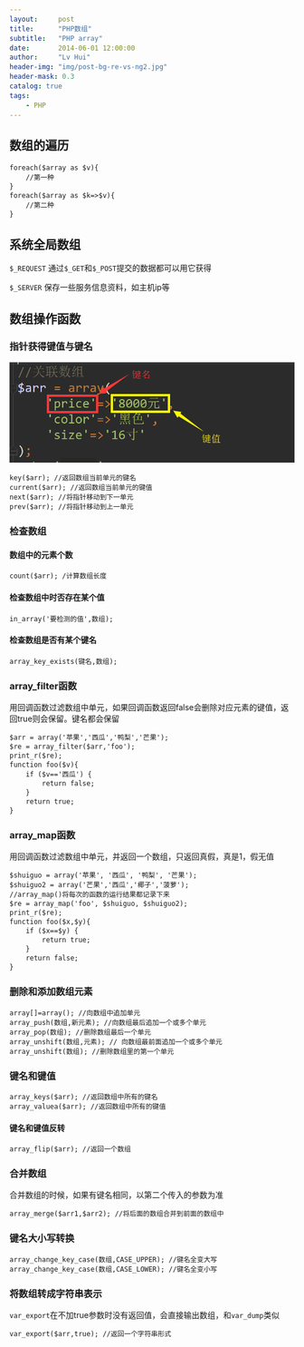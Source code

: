 ```yaml
---
layout:     post
title:      "PHP数组"
subtitle:   "PHP array"
date:       2014-06-01 12:00:00
author:     "Lv Hui"
header-img: "img/post-bg-re-vs-ng2.jpg"
header-mask: 0.3
catalog: true
tags:
    - PHP
---
```



## 数组的遍历

```
foreach($array as $v){
	//第一种
}
foreach($array as $k=>$v){
	//第二种
} 
```

## 系统全局数组

`$_REQUEST` 通过`$_GET`和`$_POST`提交的数据都可以用它获得

`$_SERVER` 保存一些服务信息资料，如主机ip等

## 数组操作函数

### 指针获得键值与键名

![](/img/in-post/key.png)

```
key($arr); //返回数组当前单元的键名
current($arr); //返回数组当前单元的键值
next($arr); //将指针移动到下一单元
prev($arr); //将指针移动到上一单元
```

### 检查数组

#### 数组中的元素个数

```
count($arr); /计算数组长度
```

#### 检查数组中时否存在某个值

```
in_array('要检测的值',数组);
```

#### 检查数组是否有某个键名

```
array_key_exists(键名,数组);
```

### array_filter函数

用回调函数过滤数组中单元，如果回调函数返回false会删除对应元素的键值，返回true则会保留。键名都会保留

```
$arr = array('苹果','西瓜','鸭梨','芒果');
$re = array_filter($arr,'foo');
print_r($re);
function foo($v){
    if ($v=='西瓜') {
        return false;
    }
    return true;
}
```

### array_map函数

用回调函数过滤数组中单元，并返回一个数组，只返回真假，真是1，假无值

```
$shuiguo = array('苹果', '西瓜', '鸭梨', '芒果');
$shuiguo2 = array('芒果','西瓜','椰子','菠萝');
//array_map()将每次的函数的运行结果都记录下来
$re = array_map('foo', $shuiguo, $shuiguo2);
print_r($re);
function foo($x,$y){
    if ($x==$y) {
        return true;
    }
    return false;
}
```

### 删除和添加数组元素

```
array[]=array(); //向数组中追加单元
array_push(数组,新元素); //向数组最后追加一个或多个单元
array_pop(数组); //删除数组最后一个单元
array_unshift(数组,元素); // 向数组最前面追加一个或多个单元
array_unshift(数组); //删除数组里的第一个单元
```

### 键名和键值

```
array_keys($arr); //返回数组中所有的键名
array_valuea($arr); //返回数组中所有的键值
```

#### 键名和键值反转

```
array_flip($arr); //返回一个数组
```

### 合并数组

合并数组的时候，如果有键名相同，以第二个传入的参数为准

```
array_merge($arr1,$arr2); //将后面的数组合并到前面的数组中
```

### 键名大小写转换

```
array_change_key_case(数组,CASE_UPPER); //键名全变大写
array_change_key_case(数组,CASE_LOWER); //键名全变小写
```

### 将数组转成字符串表示

`var_export`在不加true参数时没有返回值，会直接输出数组，和`var_dump`类似

```
var_export($arr,true); //返回一个字符串形式
```



